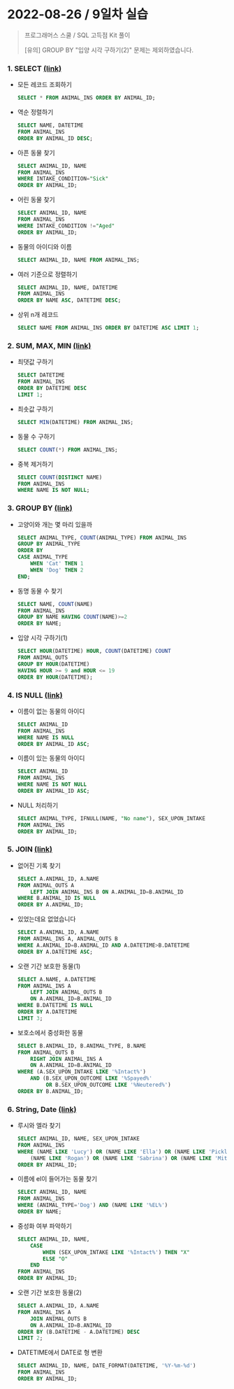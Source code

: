 # 2022-08-26 / 9일차 실습

> 프로그래머스 스쿨 / SQL 고득점 Kit 풀이
>
> [유의] GROUP BY "입양 시각 구하기(2)" 문제는 제외하였습니다.



### 1. SELECT [(link)](https://school.programmers.co.kr/learn/courses/30/parts/17042)

- 모든 레코드 조회하기

  ```sql
  SELECT * FROM ANIMAL_INS ORDER BY ANIMAL_ID;
  ```

- 역순 정렬하기

  ```sql
  SELECT NAME, DATETIME 
  FROM ANIMAL_INS 
  ORDER BY ANIMAL_ID DESC;
  ```

- 아픈 동물 찾기

  ```sql
  SELECT ANIMAL_ID, NAME 
  FROM ANIMAL_INS 
  WHERE INTAKE_CONDITION="Sick" 
  ORDER BY ANIMAL_ID;
  ```

- 어린 동물 찾기

  ```sql
  SELECT ANIMAL_ID, NAME 
  FROM ANIMAL_INS 
  WHERE INTAKE_CONDITION !="Aged" 
  ORDER BY ANIMAL_ID;
  ```

- 동물의 아이디와 이름

  ```sql
  SELECT ANIMAL_ID, NAME FROM ANIMAL_INS;
  ```

- 여러 기준으로 정렬하기

  ```sql
  SELECT ANIMAL_ID, NAME, DATETIME 
  FROM ANIMAL_INS 
  ORDER BY NAME ASC, DATETIME DESC;
  ```

- 상위 n개 레코드

  ```sql
  SELECT NAME FROM ANIMAL_INS ORDER BY DATETIME ASC LIMIT 1;
  ```

### 2. SUM, MAX, MIN [(link)](https://school.programmers.co.kr/learn/courses/30/parts/17043)

- 최댓값 구하기

  ```sql
  SELECT DATETIME 
  FROM ANIMAL_INS 
  ORDER BY DATETIME DESC 
  LIMIT 1;
  ```

- 최솟값 구하기

  ```sql
  SELECT MIN(DATETIME) FROM ANIMAL_INS;
  ```

- 동물 수 구하기

  ```sql
  SELECT COUNT(*) FROM ANIMAL_INS;
  ```

- 중복 제거하기

  ```sql
  SELECT COUNT(DISTINCT NAME) 
  FROM ANIMAL_INS 
  WHERE NAME IS NOT NULL;
  ```

### 3. GROUP BY [(link)](https://school.programmers.co.kr/learn/courses/30/parts/17044)

- 고양이와 개는 몇 마리 있을까

  ```sql
  SELECT ANIMAL_TYPE, COUNT(ANIMAL_TYPE) FROM ANIMAL_INS
  GROUP BY ANIMAL_TYPE
  ORDER BY 
  CASE ANIMAL_TYPE
      WHEN 'Cat' THEN 1
      WHEN 'Dog' THEN 2
  END;
  ```

- 동명 동물 수 찾기

  ```sql
  SELECT NAME, COUNT(NAME)
  FROM ANIMAL_INS
  GROUP BY NAME HAVING COUNT(NAME)>=2 
  ORDER BY NAME;
  ```

- 입양 시각 구하기(1)

  ```sql
  SELECT HOUR(DATETIME) HOUR, COUNT(DATETIME) COUNT
  FROM ANIMAL_OUTS
  GROUP BY HOUR(DATETIME)
  HAVING HOUR >= 9 and HOUR <= 19
  ORDER BY HOUR(DATETIME);
  ```

### 4. IS NULL [(link)](https://school.programmers.co.kr/learn/courses/30/parts/17045)

- 이름이 없는 동물의 아이디

  ```sql
  SELECT ANIMAL_ID 
  FROM ANIMAL_INS 
  WHERE NAME IS NULL 
  ORDER BY ANIMAL_ID ASC;
  ```

- 이름이 있는 동물의 아이디

  ```sql
  SELECT ANIMAL_ID
  FROM ANIMAL_INS
  WHERE NAME IS NOT NULL
  ORDER BY ANIMAL_ID ASC;
  ```

- NULL 처리하기

  ```sql
  SELECT ANIMAL_TYPE, IFNULL(NAME, "No name"), SEX_UPON_INTAKE 
  FROM ANIMAL_INS
  ORDER BY ANIMAL_ID;
  ```

### 5. JOIN [(link)](https://school.programmers.co.kr/learn/courses/30/parts/17046)

- 없어진 기록 찾기

  ```sql
  SELECT A.ANIMAL_ID, A.NAME
  FROM ANIMAL_OUTS A
      LEFT JOIN ANIMAL_INS B ON A.ANIMAL_ID=B.ANIMAL_ID 
  WHERE B.ANIMAL_ID IS NULL 
  ORDER BY A.ANIMAL_ID;
  ```

- 있었는데요 없었습니다

  ```sql
  SELECT A.ANIMAL_ID, A.NAME
  FROM ANIMAL_INS A, ANIMAL_OUTS B 
  WHERE A.ANIMAL_ID=B.ANIMAL_ID AND A.DATETIME>B.DATETIME
  ORDER BY A.DATETIME ASC;
  ```

- 오랜 기간 보호한 동물(1)

  ```sql
  SELECT A.NAME, A.DATETIME 
  FROM ANIMAL_INS A
      LEFT JOIN ANIMAL_OUTS B
      ON A.ANIMAL_ID=B.ANIMAL_ID
  WHERE B.DATETIME IS NULL
  ORDER BY A.DATETIME
  LIMIT 3;
  ```

- 보호소에서 중성화한 동물

  ```sql
  SELECT B.ANIMAL_ID, B.ANIMAL_TYPE, B.NAME 
  FROM ANIMAL_OUTS B
      RIGHT JOIN ANIMAL_INS A
      ON A.ANIMAL_ID=B.ANIMAL_ID
  WHERE (A.SEX_UPON_INTAKE LIKE '%Intact%') 
      AND (B.SEX_UPON_OUTCOME LIKE '%Spayed%' 
           OR B.SEX_UPON_OUTCOME LIKE '%Neutered%')
  ORDER BY B.ANIMAL_ID;
  ```

### 6. String, Date [(link)](https://school.programmers.co.kr/learn/courses/30/parts/17047)

- 루시와 엘라 찾기

  ```sql
  SELECT ANIMAL_ID, NAME, SEX_UPON_INTAKE
  FROM ANIMAL_INS
  WHERE (NAME LIKE 'Lucy') OR (NAME LIKE 'Ella') OR (NAME LIKE 'Pickle') OR 
      (NAME LIKE 'Rogan') OR (NAME LIKE 'Sabrina') OR (NAME LIKE 'Mitty')
  ORDER BY ANIMAL_ID;
  ```

- 이름에 el이 들어가는 동물 찾기

  ```sql
  SELECT ANIMAL_ID, NAME 
  FROM ANIMAL_INS
  WHERE (ANIMAL_TYPE='Dog') AND (NAME LIKE '%EL%')
  ORDER BY NAME;
  ```

- 중성화 여부 파악하기

  ```sql
  SELECT ANIMAL_ID, NAME, 
      CASE
          WHEN (SEX_UPON_INTAKE LIKE '%Intact%') THEN "X"
          ELSE "O"
      END 
  FROM ANIMAL_INS
  ORDER BY ANIMAL_ID;
  ```

- 오랜 기간 보호한 동물(2)

  ```sql
  SELECT A.ANIMAL_ID, A.NAME 
  FROM ANIMAL_INS A
      JOIN ANIMAL_OUTS B
      ON A.ANIMAL_ID=B.ANIMAL_ID
  ORDER BY (B.DATETIME - A.DATETIME) DESC
  LIMIT 2;
  ```

- DATETIME에서 DATE로 형 변환

  ```sql
  SELECT ANIMAL_ID, NAME, DATE_FORMAT(DATETIME, '%Y-%m-%d')
  FROM ANIMAL_INS
  ORDER BY ANIMAL_ID;
  ```


